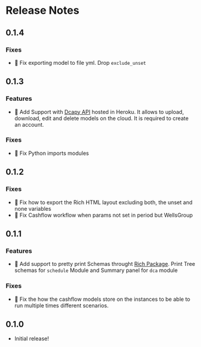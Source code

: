 # Release Notes

## 0.1.4
### Fixes
* 👷 Fix exporting model to file yml. Drop `exclude_unset`

## 0.1.3
### Features
* 🎨 Add Support with [Dcapy API](https://dcapyapi.herokuapp.com/) hosted in Heroku. It allows to  upload, download, edit and delete models on the cloud. It is required to create an account.

### Fixes
* 👷 Fix Python imports modules

## 0.1.2
### Fixes
* 👷 Fix how to export the Rich HTML layout excluding both, the unset and none variables
* 👷 Fix Cashflow workflow when params not set in period but WellsGroup


## 0.1.1

### Features
* 🎨 Add support to pretty print Schemas throught [Rich Package](https://github.com/willmcgugan/rich). Print Tree schemas for `schedule` Module and Summary panel for `dca` module

### Fixes
* 👷 Fix the how the cashflow models store on the instances to be able to run multiple times different scenarios.

## 0.1.0

* Initial release!

